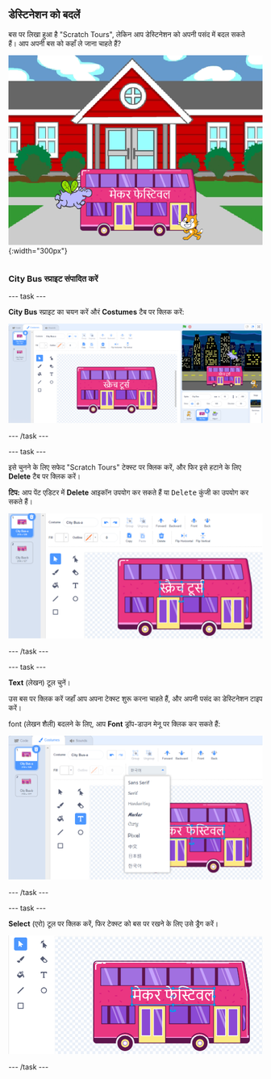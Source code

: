 ## डेस्टिनेशन को बदलें

<div style="display: flex; flex-wrap: wrap">
<div style="flex-basis: 200px; flex-grow: 1; margin-right: 15px;">
बस पर लिखा हुआ है "Scratch Tours", लेकिन आप डेस्टिनेशन को अपनी पसंद में बदल सकते हैं। आप अपनी बस को कहाँ ले जाना चाहते हैं?  
</div>
<div>

!["Maker Festival" टेक्स्ट वाली बस।](images/maker-bus.png){:width="300px"}

</div>
</div>

### City Bus स्प्राइट संपादित करें

--- task ---

**City Bus** स्प्राइट का चयन करें औरं **Costumes** टैब पर क्लिक करें:

![पेंट एडिटर में पोशाक।](images/costumes-bus-sprite-highlighted.png)

--- /task ---

--- task ---

इसे चुनने के लिए सफेद "Scratch Tours" टेक्स्ट पर क्लिक करें, और फिर इसे हटाने के लिए **Delete** टैब पर क्लिक करें।

**टिप:** आप पेंट एडिटर में **Delete** आइकॉन उपयोग कर सकते हैं या <kbd>Delete</kbd> कुंजी का उपयोग कर सकते हैं।

![बस पर टेक्स्ट और Delete आइकन हाइलाइट किया गया।](images/bus-delete-text.png)

--- /task ---

--- task ---

**Text** (लेखन) टूल चुनें।

उस बस पर क्लिक करें जहाँ आप अपना टेक्स्ट शुरू करना चाहते हैं, और अपनी पसंद का डेस्टिनेशन टाइप करें।

font (लेखन शैली) बदलने के लिए, आप **Font** ड्रॉप-डाउन मेनू पर क्लिक कर सकते हैं:

![पेंट संपादक के उपर मध्य में सेलेक्ट किया गया 'Font' मेनू।](images/bus-text-font.png)

--- /task ---

--- task ---

**Select** (एरो) टूल पर क्लिक करें, फिर टेक्स्ट को बस पर रखने के लिए उसे ड्रैग करें।

![बस पर टेक्स्ट और Select टूल हाइलाइट किया गया।](images/bus-destination-centered.png)

--- /task ---

